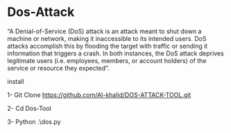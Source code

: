 # Dos-Attack
  “A Denial-of-Service (DoS) attack is an attack meant to shut down a machine or network, making it inaccessible to its intended users. DoS attacks accomplish this by flooding the target with traffic or sending it information that triggers a crash. In both instances, the DoS attack deprives legitimate users (i.e. employees, members, or account holders) of the service or resource they expected”.
  

install

1- Git Clone https://github.com/Al-khalid/DOS-ATTACK-TOOL.git

2- Cd Dos-Tool

3- Python .\dos.py
